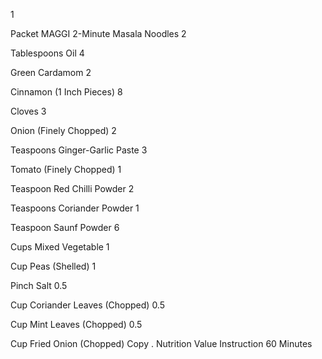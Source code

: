 1
 
Packet
MAGGI 2-Minute Masala Noodles
2
 
Tablespoons
Oil
4
 
Green Cardamom
2
 
Cinnamon (1 Inch Pieces)
8
 
Cloves
3
 
Onion (Finely Chopped)
2
 
Teaspoons
Ginger-Garlic Paste
3
 
Tomato (Finely Chopped)
1
 
Teaspoon
Red Chilli Powder
2
 
Teaspoons
Coriander Powder
1
 
Teaspoon
Saunf Powder
6
 
Cups
Mixed Vegetable
1
 
Cup
Peas (Shelled)
1
 
Pinch
Salt
0.5
 
Cup
Coriander Leaves (Chopped)
0.5
 
Cup
Mint Leaves (Chopped)
0.5
 
Cup
Fried Onion (Chopped)
Copy
.
Nutrition Value
Instruction
60 Minutes
